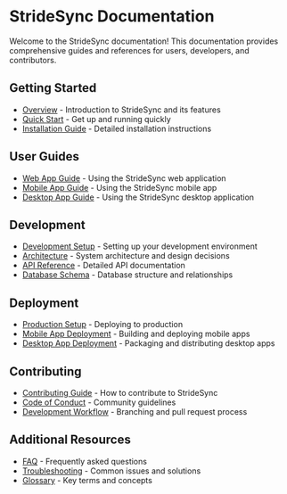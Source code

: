 # StrideSync Documentation

Welcome to the StrideSync documentation! This documentation provides comprehensive guides and references for users, developers, and contributors.

## Getting Started

- [Overview](./overview.md) - Introduction to StrideSync and its features
- [Quick Start](./getting-started/quick-start.md) - Get up and running quickly
- [Installation Guide](./getting-started/installation.md) - Detailed installation instructions

## User Guides

- [Web App Guide](./user-guides/web.md) - Using the StrideSync web application
- [Mobile App Guide](./user-guides/mobile.md) - Using the StrideSync mobile app
- [Desktop App Guide](./user-guides/desktop.md) - Using the StrideSync desktop application

## Development

- [Development Setup](./development/setup.md) - Setting up your development environment
- [Architecture](./development/architecture.md) - System architecture and design decisions
- [API Reference](./development/api/README.md) - Detailed API documentation
- [Database Schema](./development/database.md) - Database structure and relationships

## Deployment

- [Production Setup](./deployment/production.md) - Deploying to production
- [Mobile App Deployment](./deployment/mobile.md) - Building and deploying mobile apps
- [Desktop App Deployment](./deployment/desktop.md) - Packaging and distributing desktop apps

## Contributing

- [Contributing Guide](./contributing/guidelines.md) - How to contribute to StrideSync
- [Code of Conduct](./contributing/code-of-conduct.md) - Community guidelines
- [Development Workflow](./contributing/workflow.md) - Branching and pull request process

## Additional Resources

- [FAQ](./resources/faq.md) - Frequently asked questions
- [Troubleshooting](./resources/troubleshooting.md) - Common issues and solutions
- [Glossary](./resources/glossary.md) - Key terms and concepts
